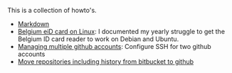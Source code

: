 This is a collection of howto's.

* [Markdown](markdown.md)
* [Belgium eiD card on Linux](eid-howto.md): I documented my yearly struggle to get the Belgium ID card reader to work on Debian and Ubuntu.
* [Managing multiple github accounts](multiple-github-accounts.md): Configure SSH for two github accounts
* [Move repositories including history from bitbucket to github](bitbucket2github.md)

